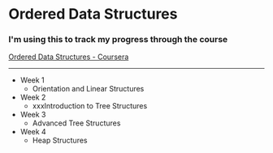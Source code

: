 # Ordered Data Structures
### I'm using this to track my progress through the course  
[Ordered Data Structures - Coursera](https://www.coursera.org/learn/cs-fundamentals-2)


---

- Week 1
  - Orientation and Linear Structures
- Week 2
  - xxxIntroduction to Tree Structures
- Week 3
  - Advanced Tree Structures
- Week 4 
  - Heap Structures